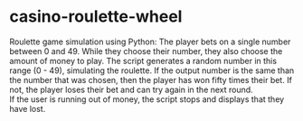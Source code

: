 # casino-roulette-wheel
Roulette game simulation using Python:
The player bets on a single number between 0 and 49. While they choose their number, they also choose the amount of money to play.
The script generates a random number in this range (0 - 49), simulating the roulette. If the output number is the same than the number that was chosen,
then the player has won fifty times their bet.
If not, the player loses their bet and can try again in the next round.  
If the user is running out of money, the script stops and displays that they have lost.
